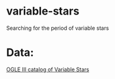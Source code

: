 # variable-stars

Searching for the period of variable stars

# Data: 

[OGLE III catalog of Variable Stars](http://ogledb.astrouw.edu.pl/~ogle/CVS/)
